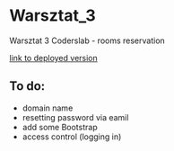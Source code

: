 # Warsztat_3
Warsztat 3 Coderslab - rooms reservation

<a href="https://kyrieeleyson.pythonanywhere.com/">link to deployed version</a>

## To do:
- domain name
- resetting password via eamil
- add some Bootstrap
- access control (logging in)
